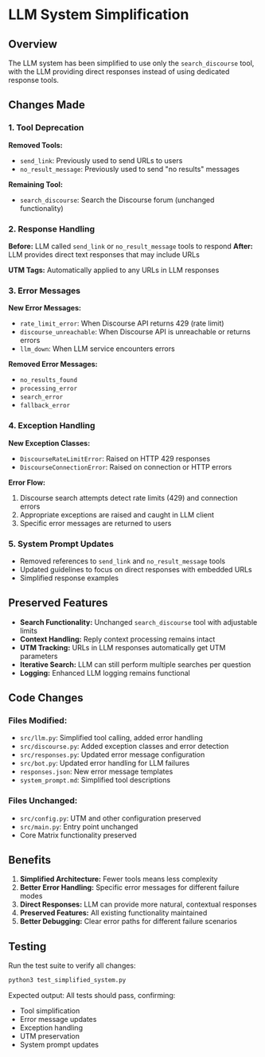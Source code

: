 # LLM System Simplification

## Overview

The LLM system has been simplified to use only the `search_discourse` tool, with the LLM providing direct responses instead of using dedicated response tools.

## Changes Made

### 1. Tool Deprecation

**Removed Tools:**
- `send_link`: Previously used to send URLs to users
- `no_result_message`: Previously used to send "no results" messages

**Remaining Tool:**
- `search_discourse`: Search the Discourse forum (unchanged functionality)

### 2. Response Handling

**Before:** LLM called `send_link` or `no_result_message` tools to respond
**After:** LLM provides direct text responses that may include URLs

**UTM Tags:** Automatically applied to any URLs in LLM responses

### 3. Error Messages

**New Error Messages:**
- `rate_limit_error`: When Discourse API returns 429 (rate limit)
- `discourse_unreachable`: When Discourse API is unreachable or returns errors
- `llm_down`: When LLM service encounters errors

**Removed Error Messages:**
- `no_results_found`
- `processing_error` 
- `search_error`
- `fallback_error`

### 4. Exception Handling

**New Exception Classes:**
- `DiscourseRateLimitError`: Raised on HTTP 429 responses
- `DiscourseConnectionError`: Raised on connection or HTTP errors

**Error Flow:**
1. Discourse search attempts detect rate limits (429) and connection errors
2. Appropriate exceptions are raised and caught in LLM client
3. Specific error messages are returned to users

### 5. System Prompt Updates

- Removed references to `send_link` and `no_result_message` tools
- Updated guidelines to focus on direct responses with embedded URLs
- Simplified response examples

## Preserved Features

- **Search Functionality:** Unchanged `search_discourse` tool with adjustable limits
- **Context Handling:** Reply context processing remains intact
- **UTM Tracking:** URLs in LLM responses automatically get UTM parameters
- **Iterative Search:** LLM can still perform multiple searches per question
- **Logging:** Enhanced LLM logging remains functional

## Code Changes

### Files Modified:
- `src/llm.py`: Simplified tool calling, added error handling
- `src/discourse.py`: Added exception classes and error detection
- `src/responses.py`: Updated error message configuration  
- `src/bot.py`: Updated error handling for LLM failures
- `responses.json`: New error message templates
- `system_prompt.md`: Simplified tool descriptions

### Files Unchanged:
- `src/config.py`: UTM and other configuration preserved
- `src/main.py`: Entry point unchanged
- Core Matrix functionality preserved

## Benefits

1. **Simplified Architecture:** Fewer tools means less complexity
2. **Better Error Handling:** Specific error messages for different failure modes
3. **Direct Responses:** LLM can provide more natural, contextual responses
4. **Preserved Features:** All existing functionality maintained
5. **Better Debugging:** Clear error paths for different failure scenarios

## Testing

Run the test suite to verify all changes:

```bash
python3 test_simplified_system.py
```

Expected output: All tests should pass, confirming:
- Tool simplification
- Error message updates
- Exception handling
- UTM preservation
- System prompt updates
